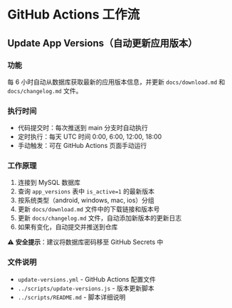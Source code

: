 # GitHub Actions 工作流

## Update App Versions（自动更新应用版本）

### 功能
每 6 小时自动从数据库获取最新的应用版本信息，并更新 `docs/download.md` 和 `docs/changelog.md` 文件。

### 执行时间
- 代码提交时：每次推送到 main 分支时自动执行
- 定时执行：每天 UTC 时间 0:00, 6:00, 12:00, 18:00
- 手动触发：可在 GitHub Actions 页面手动运行

### 工作原理
1. 连接到 MySQL 数据库
2. 查询 `app_versions` 表中 `is_active=1` 的最新版本
3. 按系统类型（android, windows, mac, ios）分组
4. 更新 `docs/download.md` 文件中的下载链接和版本号
5. 更新 `docs/changelog.md` 文件，自动添加新版本的更新日志
6. 如果有变化，自动提交并推送到仓库



⚠️ **安全提示**：建议将数据库密码移至 GitHub Secrets 中

### 文件说明
- `update-versions.yml` - GitHub Actions 配置文件
- `../scripts/update-versions.js` - 版本更新脚本
- `../scripts/README.md` - 脚本详细说明

